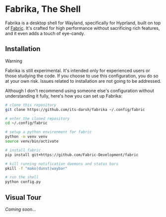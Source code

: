 # Fabrika, The Shell

Fabrika is a desktop shell for Wayland, specifically for Hyprland, built on top of [Fabric](https://github.com/Fabric-Development/fabric). It's crafted for high performance without sacrificing rich features, and it even adds a touch of eye-candy.

## Installation

> [!WARNING]
> Fabrika is still experimental. It's intended only for experienced users or those studying the code.
> If you choose to use this configuration, you do so at your own risk.
> Issues related to installation are not going to be addressed.

Although I don't recommend using someone else's configuration without understanding it fully, here's how you can set up Fabrika:

```bash
# clone this repository
git clone https://github.com/its-darsh/fabrika ~/.config/fabric

# enter the cloned repository
cd ~/.config/fabric

# setup a python environment for fabric
python -m venv venv
source venv/bin/activate

# install fabric
pip install git+https://github.com/Fabric-Development/fabric

# kill running notification daemons and status bars
pkill -f "mako|dunst|waybar"

# run the shell
python config.py
```

## Visual Tour

_Coming soon..._
